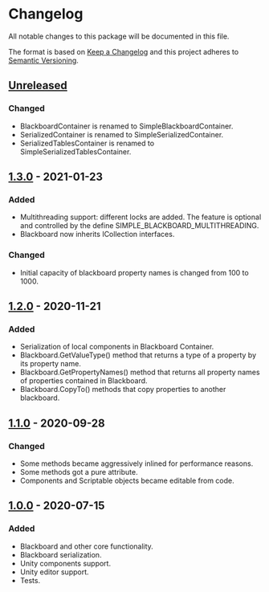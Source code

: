 # Changelog

All notable changes to this package will be documented in this file.

The format is based on [Keep a Changelog](http://keepachangelog.com/en/1.0.0/)
and this project adheres to [Semantic Versioning](http://semver.org/spec/v2.0.0.html).

## [Unreleased]

### Changed

- BlackboardContainer is renamed to SimpleBlackboardContainer.
- SerializedContainer is renamed to SimpleSerializedContainer.
- SerializedTablesContainer is renamed to SimpleSerializedTablesContainer.

## [1.3.0] - 2021-01-23

### Added

- Multithreading support: different locks are added. The feature is optional and controlled 
   by the define SIMPLE_BLACKBOARD_MULTITHREADING.
- Blackboard now inherits ICollection interfaces.

### Changed

- Initial capacity of blackboard property names is changed from 100 to 1000.

## [1.2.0] - 2020-11-21

### Added

- Serialization of local components in Blackboard Container.
- Blackboard.GetValueType() method that returns a type of a property by its property name.
- Blackboard.GetPropertyNames() method that returns all property names of properties contained in Blackboard.
- Blackboard.CopyTo() methods that copy properties to another blackboard.

## [1.1.0] - 2020-09-28

### Changed

- Some methods became aggressively inlined for performance reasons.
- Some methods got a pure attribute.
- Components and Scriptable objects became editable from code.

## [1.0.0] - 2020-07-15

### Added

- Blackboard and other core functionality.
- Blackboard serialization.
- Unity components support.
- Unity editor support.
- Tests.

[unreleased]: https://github.com/ZorPastaman/Simple-Blackboard/compare/v1.3.0...HEAD
[1.3.0]: https://github.com/ZorPastaman/Simple-Blackboard/releases/tag/v1.3.0
[1.2.0]: https://github.com/ZorPastaman/Simple-Blackboard/releases/tag/v1.2.0
[1.1.0]: https://github.com/ZorPastaman/Simple-Blackboard/releases/tag/v1.1.0
[1.0.0]: https://github.com/ZorPastaman/Simple-Blackboard/releases/tag/v1.0.0
